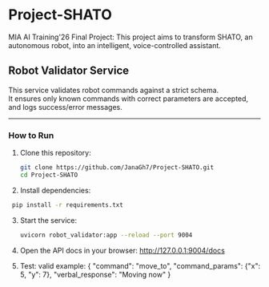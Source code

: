 # Project-SHATO
MIA AI Training'26 Final Project: This project aims to transform SHATO, an autonomous robot, into an intelligent,  voice-controlled assistant.

## Robot Validator Service

This service validates robot commands against a strict schema.  
It ensures only known commands with correct parameters are accepted, and logs success/error messages.

---

### How to Run

1. Clone this repository:
   ```bash
   git clone https://github.com/JanaGh7/Project-SHATO.git
   cd Project-SHATO
   ```

2. Install dependencies:
  ```bash
   pip install -r requirements.txt
  ```
3. Start the service:
   ```bash
   uvicorn robot_validator:app --reload --port 9004
   ```

4. Open the API docs in your browser:
   http://127.0.0.1:9004/docs

5. Test:
   valid example:
   {
  "command": "move_to",
  "command_params": {"x": 5, "y": 7},
  "verbal_response": "Moving now"
}
